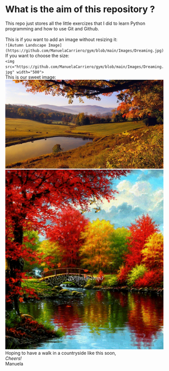 # What is the aim of this repository ?
This repo just stores all the little exercizes that I did to learn Python programming and how to use Git and Github. <br />
<br />
This is if you want to add an image without resizing it:
<br />
`![Autumn Landscape Image](https://github.com/ManuelaCarriero/gym/blob/main/Images/Dreaming.jpg)`
<br />
If you want to choose the size:
<br />
`<img src="https://github.com/ManuelaCarriero/gym/blob/main/Images/Dreaming.jpg" width="500">`
<br />
This is our sweet image:
<br />
<img src="https://github.com/ManuelaCarriero/gym/blob/main/Images/Dreaming.jpg" width="500">
<br />
<img src="https://github.com/ManuelaCarriero/gym/blob/main/Images/Autumn.gif" width="500">
<br />
Hoping to have a walk in a countryside like this soon, <br />
*Cheers!* <br />
Manuela

